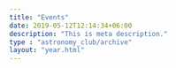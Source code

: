 ```yaml
---
title: "Events"
date: 2019-05-12T12:14:34+06:00
description: "This is meta description."
type : "astronomy_club/archive"
layout: "year.html"
---
```

